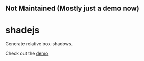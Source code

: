 ## Not Maintained (Mostly just a demo now)

shadejs
=======

Generate relative box-shadows.

Check out the [demo](http://sartaj.me/shadejs/)
